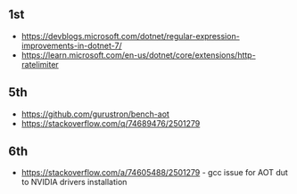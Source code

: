 ## 1st
- https://devblogs.microsoft.com/dotnet/regular-expression-improvements-in-dotnet-7/
- https://learn.microsoft.com/en-us/dotnet/core/extensions/http-ratelimiter

## 5th
- https://github.com/gurustron/bench-aot
- https://stackoverflow.com/q/74689476/2501279


## 6th
- https://stackoverflow.com/a/74605488/2501279 - gcc issue for AOT dut to NVIDIA drivers installation

